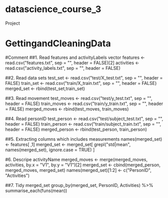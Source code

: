 # datascience_course_3
Project
# GettingandCleaningData
#Comment
  ##1. Read features and activityLabels vector
  features <- read.csv("features.txt", sep = "", header = FALSE)[2]
  activities <- read.csv("activity_labels.txt", sep = "", header = FALSE)
  
  ##2. Read data sets
  test_set <- read.csv("test/X_test.txt", sep = "", header = FALSE)
  train_set <- read.csv("train/X_train.txt", sep = "", header = FALSE)
  merged_set <- rbind(test_set,train_set)        
  
  ##3. Read movement
  test_moves <- read.csv("test/y_test.txt", sep = "", header = FALSE)
  train_moves <- read.csv("train/y_train.txt", sep = "", header = FALSE)
  merged_moves <- rbind(test_moves, train_moves)
  
  ##4. Read personID
  test_person <- read.csv("test/subject_test.txt", sep = "", header = FALSE)
  train_person <- read.csv("train/subject_train.txt", sep = "", header = FALSE)
  merged_person <- rbind(test_person, train_person)
  
  ##5. Extracting columns which includes measurements
  names(merged_set) <- features[ ,1]
  merged_set <- merged_set[ grepl("std|mean", names(merged_set), ignore.case = TRUE) ] 
  
  #6. Descripe activityName
  merged_moves <- merge(merged_moves, activities, by.x = "V1", by.y = "V1")[2]
  merged_set <- cbind(merged_person, merged_moves, merged_set)
  names(merged_set)[1:2] <- c("PersonID", "Activities")
  
  
  ##7. Tidy merged_set
  group_by(merged_set, PersonID, Activities) %>%
    summarise_each(funs(mean))
